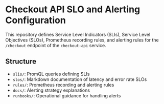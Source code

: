# Checkout API SLO and Alerting Configuration

This repository defines Service Level Indicators (SLIs), Service Level Objectives (SLOs), Prometheus recording rules, and alerting rules for the `/checkout` endpoint of the `checkout-api` service.

## Structure

- `slis/`: PromQL queries defining SLIs
- `slos/`: Markdown documentation of latency and error rate SLOs
- `rules/`: Prometheus recording and alerting rules
- `docs/`: Alerting strategy explanations
- `runbooks/`: Operational guidance for handling alerts
